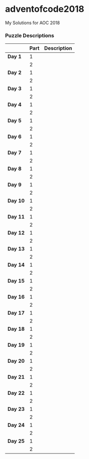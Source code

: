 # adventofcode2018
My Solutions for AOC 2018

### Puzzle Descriptions
| | Part | Description |
 ----------------- | ---------------------------- | ------------------
| **Day 1** | 1 |  |
| | 2 |  |
| **Day 2** | 1 |  |
| | 2 |  |
| **Day 3** | 1 |  |
| | 2 |  |
| **Day 4** | 1 |  |
| | 2 |  |
| **Day 5** | 1 |  |
| | 2 |  |
| **Day 6** | 1 |  |
| | 2 |  |
| **Day 7** | 1 |  |
| | 2 |  |
| **Day 8** | 1 |  |
| | 2 |  |
| **Day 9** | 1 |  |
| | 2 |  |
| **Day 10** | 1 |  |
| | 2 |  |
| **Day 11** | 1 |  |
| | 2 |  |
| **Day 12** | 1 |  |
| | 2 |  |
| **Day 13** | 1 |  |
| | 2 |  |
| **Day 14** | 1 |  |
| | 2 |  |
| **Day 15** | 1 |  |
| | 2 |  |
| **Day 16** | 1 |  |
| | 2 |  |
| **Day 17** | 1 |  |
| | 2 |  |
| **Day 18** | 1 |  |
| | 2 |  |
| **Day 19** | 1 |  |
| | 2 |  |
| **Day 20** | 1 |  |
| | 2 |  |
| **Day 21** | 1 |  |
| | 2 |  |
| **Day 22** | 1 |  |
| | 2 |  |
| **Day 23** | 1 |  |
| | 2 |  |
| **Day 24** | 1 |  |
| | 2 |  |
| **Day 25** | 1 |  |
| | 2 |  |